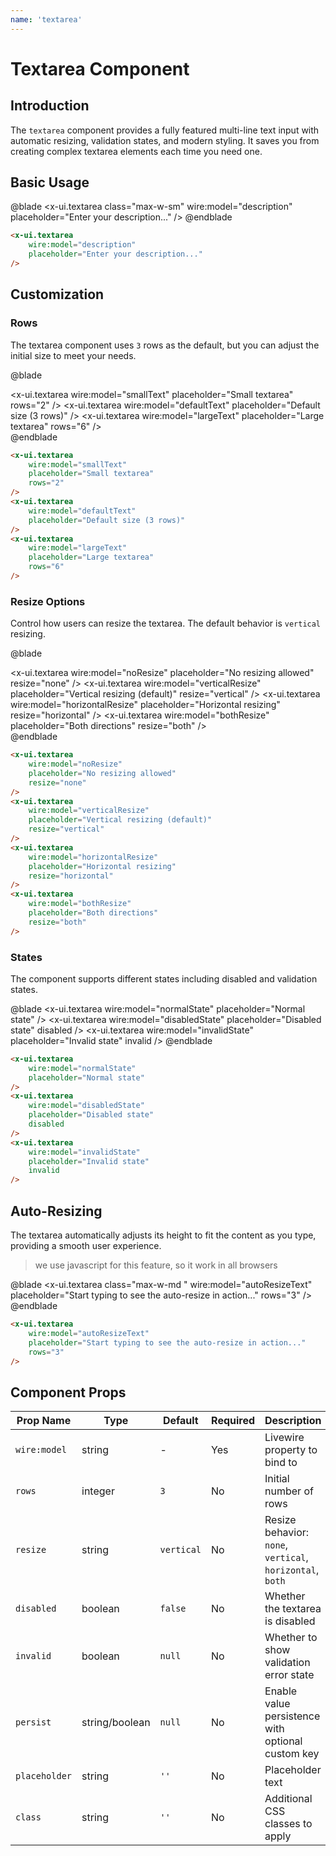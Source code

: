 ```yaml
---
name: 'textarea'
---
```


# Textarea Component

## Introduction

The `textarea` component provides a fully featured multi-line text input with automatic resizing, validation states, and modern styling. It saves you from creating complex textarea elements each time you need one.

## Basic Usage

@blade
<x-demo>
    <x-ui.textarea 
        class="max-w-sm"
        wire:model="description" 
        placeholder="Enter your description..."
    />
</x-demo>
@endblade

```html
<x-ui.textarea 
    wire:model="description" 
    placeholder="Enter your description..."
/>
```

## Customization

### Rows

The textarea component uses `3` rows as the default, but you can adjust the initial size to meet your needs.

@blade
<x-demo>
    <div class="max-w-md w-full space-y-4">
        <x-ui.textarea 
            wire:model="smallText" 
            placeholder="Small textarea"
            rows="2"
        />
        <x-ui.textarea 
            wire:model="defaultText" 
            placeholder="Default size (3 rows)"
        />
        <x-ui.textarea 
            wire:model="largeText" 
            placeholder="Large textarea"
            rows="6"
        />
    </div>
</x-demo>
@endblade

```html
<x-ui.textarea 
    wire:model="smallText" 
    placeholder="Small textarea"
    rows="2"
/>
<x-ui.textarea 
    wire:model="defaultText" 
    placeholder="Default size (3 rows)"
/>
<x-ui.textarea 
    wire:model="largeText" 
    placeholder="Large textarea"
    rows="6"
/>
```

### Resize Options

Control how users can resize the textarea. The default behavior is `vertical` resizing.

@blade
<x-demo>
    <div class="max-w-md w-full space-y-4">
        <x-ui.textarea 
            wire:model="noResize" 
            placeholder="No resizing allowed"
            resize="none"
        />
        <x-ui.textarea 
            wire:model="verticalResize" 
            placeholder="Vertical resizing (default)"
            resize="vertical"
        />
        <x-ui.textarea 
            wire:model="horizontalResize" 
            placeholder="Horizontal resizing"
            resize="horizontal"
        />
        <x-ui.textarea 
            wire:model="bothResize" 
            placeholder="Both directions"
            resize="both"
        />
    </div>
</x-demo>
@endblade

```html
<x-ui.textarea 
    wire:model="noResize" 
    placeholder="No resizing allowed"
    resize="none"
/>
<x-ui.textarea 
    wire:model="verticalResize" 
    placeholder="Vertical resizing (default)"
    resize="vertical"
/>
<x-ui.textarea 
    wire:model="horizontalResize" 
    placeholder="Horizontal resizing"
    resize="horizontal"
/>
<x-ui.textarea 
    wire:model="bothResize" 
    placeholder="Both directions"
    resize="both"
/>
```

### States

The component supports different states including disabled and validation states.

@blade
<x-demo>
    <x-ui.textarea 
        wire:model="normalState" 
        placeholder="Normal state"
    />
    <x-ui.textarea 
        wire:model="disabledState" 
        placeholder="Disabled state"
        disabled
    />
    <x-ui.textarea 
        wire:model="invalidState" 
        placeholder="Invalid state"
        invalid
    />
</x-demo>
@endblade

```html
<x-ui.textarea 
    wire:model="normalState" 
    placeholder="Normal state"
/>
<x-ui.textarea 
    wire:model="disabledState" 
    placeholder="Disabled state"
    disabled
/>
<x-ui.textarea 
    wire:model="invalidState" 
    placeholder="Invalid state"
    invalid
/>
```

## Auto-Resizing

The textarea automatically adjusts its height to fit the content as you type, providing a smooth user experience.

> we use javascript for this feature, so it work in all browsers 

@blade
<x-demo>
    <x-ui.textarea 
        class="max-w-md "
        wire:model="autoResizeText" 
        placeholder="Start typing to see the auto-resize in action..."
        rows="3"
    />
</x-demo>
@endblade

```html
<x-ui.textarea 
    wire:model="autoResizeText" 
    placeholder="Start typing to see the auto-resize in action..."
    rows="3"
/>
```

<!-- ## Value Persistence

Keep user input even after page refreshes by enabling persistence.

@blade
<x-demo>
    <x-ui.textarea 
        wire:model="draftContent" 
        placeholder="This content will persist across page reloads"
        persist="true"
    />
    <x-ui.textarea 
        wire:model="customKeyContent" 
        placeholder="Custom persistence key"
        persist="my-custom-key"
    />
</x-demo>
@endblade

```html
<x-ui.textarea 
    wire:model="draftContent" 
    placeholder="This content will persist across page reloads"
    persist="true"
/>
<x-ui.textarea 
    wire:model="customKeyContent" 
    placeholder="Custom persistence key"
    persist="my-custom-key"
/> -->
<!-- ``` -->

## Component Props

| Prop Name | Type | Default | Required | Description |
|-----------|------|---------|----------|-------------|
| `wire:model` | string | - | Yes | Livewire property to bind to |
| `rows` | integer | `3` | No | Initial number of rows |
| `resize` | string | `vertical` | No | Resize behavior: `none`, `vertical`, `horizontal`, `both` |
| `disabled` | boolean | `false` | No | Whether the textarea is disabled |
| `invalid` | boolean | `null` | No | Whether to show validation error state |
| `persist` | string/boolean | `null` | No | Enable value persistence with optional custom key |
| `placeholder` | string | `''` | No | Placeholder text |
| `class` | string | `''` | No | Additional CSS classes to apply |